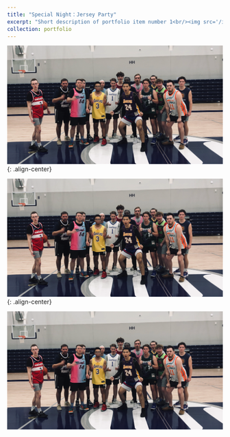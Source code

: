 ```yaml
---
title: "Special Night：Jersey Party"
excerpt: "Short description of portfolio item number 1<br/><img src='/images/Jersey.png'>"
collection: portfolio
---
```


![Jersey](images/Jersey.png){: .align-center}

![Jersey](imagesp/Jersey.png){: .align-center}

![Jersey](./images/Jersey.png)


